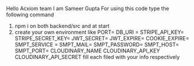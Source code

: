 Hello Acxiom team I am Sameer Gupta
For using this code type the following command
1. npm i on both backend/src and at start
2. create your own environment
like PORT= DB_URI = STRIPE_API_KEY= STRIPE_SECRET_KEY= JWT_SECRET= JWT_EXPIRE= COOKIE_EXPIRE= SMPT_SERVICE = SMPT_MAIL= SMPT_PASSWORD= SMPT_HOST= SMPT_PORT= CLOUDINARY_NAME CLOUDINARY_API_KEY CLOUDINARY_API_SECRET fill each filed with your info respectively
